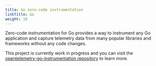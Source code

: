 ```yaml
---
title: Go zero-code instrumentation
linkTitle: Go
weight: 16
---
```


Zero-code instrumentation for Go provides a way to instrument any Go application
and capture telemetry data from many popular libraries and frameworks without
any code changes.

This project is currently work in progress and you can visit the
[opentelemetry-go-instrumentation repository](https://github.com/open-telemetry/opentelemetry-go-instrumentation/)
to learn more.
